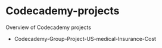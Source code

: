 # Codecademy-projects
Overview of Codecademy projects
- Codecademy-Group-Project-US-medical-Insurance-Cost
